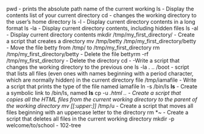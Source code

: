 pwd -  prints the absolute path name of the current working
ls - Display the contents list of your current directory
cd -  changes the working directory to the user’s home directory
ls -l - Display current directory contents in a long format
ls -la  - Display current directory contents, including hidden files
ls -al -  Display current directory contents
mkdir /tmp/my_first_directory/ - Create a script that creates a directory
mv /tmp/betty /tmp/my_first_directory/betty - Move the file betty from /tmp/ to /tmp/my_first_directory
rm /tmp/my_first_directory/betty - Delete the file bettyrm -rf /tmp/my_first_directory - Delete the directory
cd - -Write a script that changes the working directory to the previous one
ls -la . .. /boot -  script that lists all files (even ones with names beginning with a period character, which are normally hidden) in the current directory
file /tmp/iamafile - Write a script that prints the type of the file named iamafile
ln -s /bin/ls __ls__ - Create a symbolic link to /bin/ls, named __ls__
cp -u *.html .. - Create a script that copies all the HTML files from the current working directory to the parent of the working directory
mv [[:upper:]]* /tmp/u - Create a script that moves all files beginning with an uppercase letter to the directory
rm *~ - Create a script that deletes all files in the current working directory
mkdir -p welcome/to/school - 102-tree 
